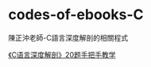 # codes-of-ebooks-C
陳正沖老師-C語言深度解剖的相關程式

[《C语言深度解剖》20题手把手教学](https://blog.csdn.net/Ll_R_lL/article/details/124496345)
